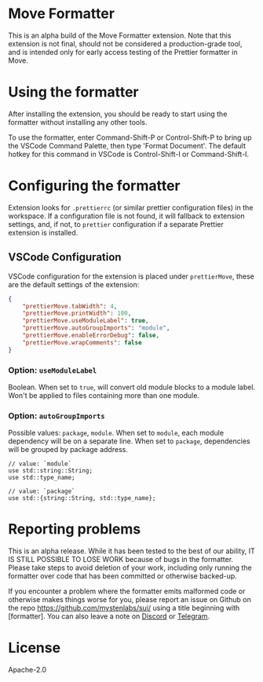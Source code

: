 # Move Formatter

This is an alpha build of the Move Formatter extension. Note that this extension is not final, should not be considered a production-grade tool, and is intended only for early access testing of the Prettier formatter in Move.

# Using the formatter

After installing the extension, you should be ready to start using the formatter without installing any other tools.

To use the formatter, enter Command-Shift-P or Control-Shift-P to bring up the VSCode Command Palette, then type 'Format Document'. The default hotkey for this command in VSCode is Control-Shift-I or Command-Shift-I.

# Configuring the formatter

Extension looks for `.prettierrc` (or similar prettier configuration files) in the workspace. If a configuration file is not found, it will fallback to extension settings, and, if not, to `prettier` configuration if a separate Prettier extension is installed.

## VSCode Configuration

VSCode configuration for the extension is placed under `prettierMove`, these are the default settings of the
extension:

```json
{
	"prettierMove.tabWidth": 4,
	"prettierMove.printWidth": 100,
	"prettierMove.useModuleLabel": true,
	"prettierMove.autoGroupImports": "module",
	"prettierMove.enableErrorDebug": false,
	"prettierMove.wrapComments": false
}
```

### Option: `useModuleLabel`

Boolean. When set to `true`, will convert old module blocks to a module label. Won't be applied to files containing more than one module.

### Option: `autoGroupImports`

Possible values: `package`, `module`. When set to `module`, each module dependency will be on a separate line. When
set to `package`, dependencies will be grouped by package address.

```move
// value: `module`
use std::string::String;
use std::type_name;

// value: `package`
use std::{string::String, std::type_name};
```

# Reporting problems

This is an alpha release. While it has been tested to the best of our ability, IT IS STILL POSSIBLE TO LOSE WORK because of bugs in the formatter. Please take steps to avoid deletion of your work, including only running the formatter over code that has been committed or otherwise backed-up.

If you encounter a problem where the formatter emits malformed code or otherwise makes things worse for you, please report an issue on Github on the repo https://github.com/mystenlabs/sui/ using a title beginning with [formatter].
You can also leave a note on [Discord](https://discord.com/invite/sui) or [Telegram](https://t.me/+pxh89f8xU5RmYjNh).

# License

Apache-2.0
